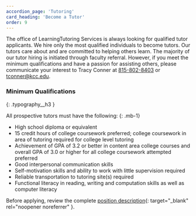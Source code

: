 ```yaml
---
accordion_page: 'Tutoring'
card_heading: 'Become a Tutor'
order: 9
---
```


The office of LearningTutoring Services is always looking for qualified tutor applicants. We hire only the most qualified individuals to become tutors. Our tutors care about and are committed to helping others learn. The majority of our tutor hiring is initiated through faculty referral. However, if you meet the minimum qualifications and have a passion for assisting others, please communicate your interest to Tracy Conner at [815-802-8403](tel:+18158028403) or [tconner@kcc.edu](mailto:tconner@kcc.edu).

### Minimum Qualifications
{: .typography__h3 }

All prospective tutors must have the following:
{: .mb-1}

- High school diploma or equivalent
- 15 credit hours of college coursework preferred; college coursework in area of tutoring required for college level tutoring
- Achievement of GPA of 3.2 or better in content area college courses and overall GPA of 3.0 or higher for all college coursework attempted preferred
- Good interpersonal communication skills 
- Self-motivation skills and ability to work with little supervision required
- Reliable transportation to tutoring site(s) required
- Functional literacy in reading, writing and computation skills as well as computer literacy

Before applying, review the complete [position description](https://www.governmentjobs.com/careers/kankakeecc/promotionaljobs?){: target="_blank" rel="noopener noreferrer" }.